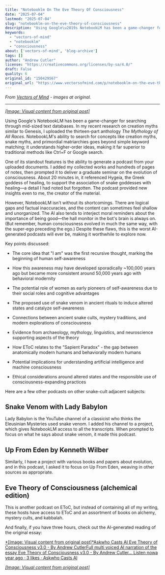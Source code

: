 ```yaml
---
title: "Notebooklm On The Eve Theory Of Consciousness"
date: "2025-07-04"
lastmod: "2025-07-04"
slug: "notebooklm-on-the-eve-theory-of-consciousness"
description: "Using Google\u2019s NotebookLM has been a game-changer for searching through mid-sized text databases. In my recent research on creation myths similar to Genesis, I uploaded the thirteen-part anthology The..."
keywords:
  - "vectors-of-mind"
  - "notebooklm"
  - "consciousness"
about: ['vectors-of-mind', 'blog-archive']
tags: []
author: "Andrew Cutler"
license: "https://creativecommons.org/licenses/by-sa/4.0/"
draft: False
quality: 6
original_id: "150429567"
original_url: "https://www.vectorsofmind.com/p/notebooklm-on-the-eve-theory-of-consciousness"
---
```

*From [Vectors of Mind](https://www.vectorsofmind.com/p/notebooklm-on-the-eve-theory-of-consciousness) - images at original.*

---

[*[Image: Visual content from original post]*](https://substackcdn.com/image/fetch/$s_!lFMD!,f_auto,q_auto:good,fl_progressive:steep/https%3A%2F%2Fsubstack-post-media.s3.amazonaws.com%2Fpublic%2Fimages%2Fb01016e3-dfc2-47fa-88fd-8eeae782f5a5_1792x1928.heic)

Using Google's NotebookLM has been a game-changer for searching through mid-sized text databases. In my recent research on creation myths similar to Genesis, I uploaded the thirteen-part anthology _The Mythology of All Races_. NotebookLM's ability to search for concepts like creation myths, snake myths, and primordial matriarchies goes beyond simple keyword matching; it understands higher-order ideas, making it far superior to traditional methods like Ctrl+F or Google search.

One of its standout features is the ability to generate a podcast from your uploaded documents. I added my collected works and hundreds of pages of notes, then prompted it to deliver a graduate seminar on the evolution of consciousness. About 20 minutes in, it referenced Hygeia, the Greek goddess of healing, to support the association of snake goddesses with healing—a detail I had noted but forgotten. The podcast provided new insights even to me, the creator of the material.

However, NotebookLM isn't without its shortcomings. There are logical gaps and factual inaccuracies, and the content can sometimes feel shallow and unorganized. The AI also tends to interject moral reminders about the importance of being good—the hall monitor in the bot's brain is always on. (But remember, human consciousness evolved in much the same way, with the super-ego preceding the ego.) Despite these flaws, this is the worst AI-generated podcasts will ever be, making it worthwhile to explore now. 

Key points discussed:

 * The core idea that "I am" was the first recursive thought, marking the beginning of human self-awareness

 * How this awareness may have developed sporadically ~100,000 years ago but became more consistent around 50,000 years ago with behavioral modernity

 * The potential role of women as early pioneers of self-awareness due to their social roles and cognitive advantages

 * The proposed use of snake venom in ancient rituals to induce altered states and catalyze self-awareness

 * Connections between ancient snake cults, mystery traditions, and modern explorations of consciousness

 * Evidence from archaeology, mythology, linguistics, and neuroscience supporting aspects of the theory

 * How EToC relates to the "Sapient Paradox" - the gap between anatomically modern humans and behaviorally modern humans

 * Potential implications for understanding artificial intelligence and machine consciousness

 * Ethical considerations around altered states and the responsible use of consciousness-expanding practices




Here are a few other podcasts on other snake-cult adjacent subjects:

## Snake Venom with Lady Babylon


Lady Babylon is the YouTube channel of a classicist who thinks the Eleusinian Mysteries used snake venom. I added his channel to a project, which gives NotebookLM access to all the transcripts. When prompted to focus on what he says about snake venom, it made this podcast.

## Up From Eden by Kenneth Wilber


Similarly, I have a project with various books and papers about evolution, and in this podcast, I asked it to focus on Up From Eden, weaving in other sources as appropriate.

## Eve Theory of Consciousness (alchemical edition)


This is another podcast on EToC, but instead of containing all of my writing, these hosts have access to EToC and an assortment of books on alchemy, mystery cults, and kabbalah.

And finally, if you have three hours, check out the AI-generated reading of the original essay:

[*[Image: Visual content from original post]*Askwho Casts AI Eve Theory of Consciousness v3.0 - By Andrew CutlerFull multi voiced AI narration of the essay Eve Theory of Consciousness v3.0 - By Andrew Cutler… Listen nowa year ago · 3 likes · Askwho Casts AI](https://askwhocastsai.substack.com/p/eve-theory-of-consciousness-v30-by)

[*[Image: Visual content from original post]*](https://substackcdn.com/image/fetch/$s_!L8OO!,f_auto,q_auto:good,fl_progressive:steep/https%3A%2F%2Fsubstack-post-media.s3.amazonaws.com%2Fpublic%2Fimages%2F878b8dfe-e05a-4a1f-b044-a79b088f0cad_1024x1024.heic)
